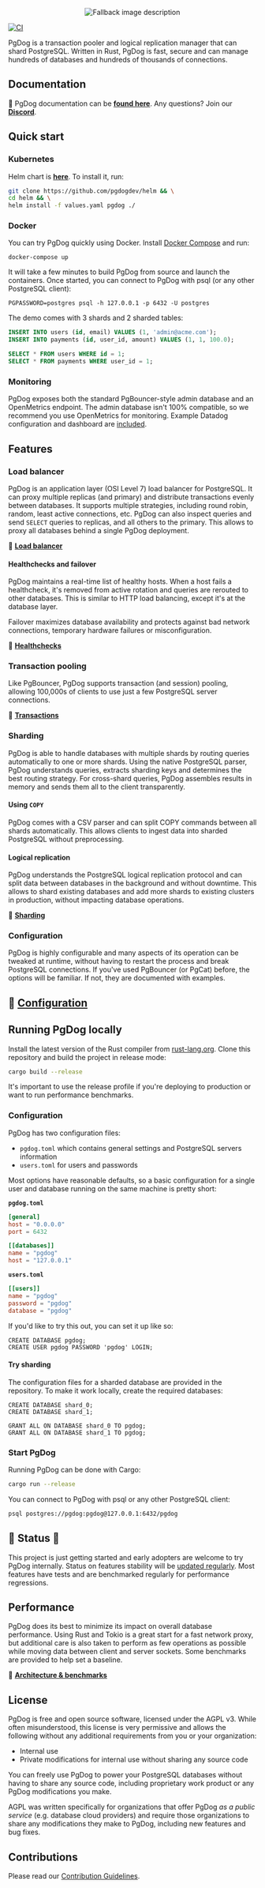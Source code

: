 <p align="center">
    <picture>
      <source media="(prefers-color-scheme: dark)" srcset="/.github/logo2-white.png">
      <source media="(prefers-color-scheme: light)" srcset="/.github/logo2_wide.png">
      <img alt="Fallback image description" src="/.github/logo2-white.png">
    </picture>
</p>

[![CI](https://github.com/levkk/pgdog/actions/workflows/ci.yml/badge.svg)](https://github.com/levkk/pgdog/actions/workflows/ci.yml)

PgDog is a transaction pooler and logical replication manager that can shard PostgreSQL. Written in Rust, PgDog is fast, secure and can manage hundreds of databases and hundreds of thousands of connections.

## Documentation

&#128216; PgDog documentation can be **[found here](https://docs.pgdog.dev/)**. Any questions? Join our **[Discord](https://discord.com/invite/CcBZkjSJdd)**.

## Quick start

### Kubernetes

Helm chart is **[here](https://github.com/pgdogdev/helm)**. To install it, run:

```bash
git clone https://github.com/pgdogdev/helm && \
cd helm && \
helm install -f values.yaml pgdog ./
```

### Docker

You can try PgDog quickly using Docker. Install [Docker Compose](https://docs.docker.com/compose/) and run:

```
docker-compose up
```

It will take a few minutes to build PgDog from source and launch the containers. Once started, you can connect to PgDog with psql (or any other PostgreSQL client):

```
PGPASSWORD=postgres psql -h 127.0.0.1 -p 6432 -U postgres
```

The demo comes with 3 shards and 2 sharded tables:

```sql
INSERT INTO users (id, email) VALUES (1, 'admin@acme.com');
INSERT INTO payments (id, user_id, amount) VALUES (1, 1, 100.0);

SELECT * FROM users WHERE id = 1;
SELECT * FROM payments WHERE user_id = 1;
```

### Monitoring

PgDog exposes both the standard PgBouncer-style admin database and an OpenMetrics endpoint. The admin database isn't 100% compatible,
so we recommend you use OpenMetrics for monitoring. Example Datadog configuration and dashboard are [included](examples/datadog).

## Features


### Load balancer

PgDog is an application layer (OSI Level 7) load balancer for PostgreSQL. It can proxy multiple replicas (and primary) and distribute transactions evenly between databases. It supports multiple strategies, including round robin, random, least active connections, etc. PgDog can also inspect queries and send `SELECT` queries to replicas, and all others to the primary. This allows to proxy all databases behind a single PgDog deployment.

&#128216; **[Load balancer](https://docs.pgdog.dev/features/load-balancer)**

#### Healthchecks and failover

PgDog maintains a real-time list of healthy hosts. When a host fails a healthcheck, it's removed from active rotation and queries are rerouted to other databases. This is similar to HTTP load balancing, except it's at the database layer.

Failover maximizes database availability and protects against bad network connections, temporary hardware failures or misconfiguration.

&#128216; **[Healthchecks](https://docs.pgdog.dev/features/healthchecks)**

### Transaction pooling

Like PgBouncer, PgDog supports transaction (and session) pooling, allowing
100,000s of clients to use just a few PostgreSQL server connections.

&#128216; **[Transactions](https://docs.pgdog.dev/features/transaction-mode)**

### Sharding

PgDog is able to handle databases with multiple shards by routing queries automatically to one or more shards. Using the native PostgreSQL parser, PgDog understands queries, extracts sharding keys and determines the best routing strategy. For cross-shard queries, PgDog assembles results in memory and sends them all to the client transparently.

#### Using `COPY`

PgDog comes with a CSV parser and can split COPY commands between all shards automatically. This allows clients to ingest data into sharded PostgreSQL without preprocessing.

#### Logical replication

PgDog understands the PostgreSQL logical replication protocol and can split data between databases in the background and without downtime. This allows to shard existing databases and add more shards to existing clusters in production, without impacting database operations.

&#128216; **[Sharding](https://docs.pgdog.dev/features/sharding/)**

### Configuration

PgDog is highly configurable and many aspects of its operation can be tweaked at runtime, without having
to restart the process and break PostgreSQL connections. If you've used PgBouncer (or PgCat) before, the options
will be familiar. If not, they are documented with examples.

&#128216; **[Configuration](https://docs.pgdog.dev/configuration/)**
-
## Running PgDog locally

Install the latest version of the Rust compiler from [rust-lang.org](https://rust-lang.org).
Clone this repository and build the project in release mode:

```bash
cargo build --release
```

It's important to use the release profile if you're deploying to production or want to run
performance benchmarks.

### Configuration

PgDog has two configuration files:

* `pgdog.toml` which contains general settings and PostgreSQL servers information
* `users.toml` for users and passwords

Most options have reasonable defaults, so a basic configuration for a single user
and database running on the same machine is pretty short:

**`pgdog.toml`**

```toml
[general]
host = "0.0.0.0"
port = 6432

[[databases]]
name = "pgdog"
host = "127.0.0.1"
```

**`users.toml`**

```toml
[[users]]
name = "pgdog"
password = "pgdog"
database = "pgdog"
```

If you'd like to try this out, you can set it up like so:

```postgresql
CREATE DATABASE pgdog;
CREATE USER pgdog PASSWORD 'pgdog' LOGIN;
```

#### Try sharding

The configuration files for a sharded database are provided in the repository. To make it work locally, create the required databases:

```postgresql
CREATE DATABASE shard_0;
CREATE DATABASE shard_1;

GRANT ALL ON DATABASE shard_0 TO pgdog;
GRANT ALL ON DATABASE shard_1 TO pgdog;
```

### Start PgDog

Running PgDog can be done with Cargo:

```bash
cargo run --release
```

You can connect to PgDog with psql or any other PostgreSQL client:

```bash
psql postgres://pgdog:pgdog@127.0.0.1:6432/pgdog
```

## &#128678; Status &#128678;

This project is just getting started and early adopters are welcome to try PgDog internally. Status on features stability will be [updated regularly](https://docs.pgdog.dev/features/). Most features have tests and are benchmarked regularly for performance regressions.

## Performance

PgDog does its best to minimize its impact on overall database performance. Using Rust and Tokio is a great start for a fast network proxy, but additional care is also taken to perform as few operations as possible while moving data between client and server sockets. Some benchmarks are provided to help set a baseline.

&#128216; **[Architecture & benchmarks](https://docs.pgdog.dev/architecture/)**

## License

PgDog is free and open source software, licensed under the AGPL v3. While often misunderstood, this license is very permissive
and allows the following without any additional requirements from you or your organization:

* Internal use
* Private modifications for internal use without sharing any source code

You can freely use PgDog to power your PostgreSQL databases without having to
share any source code, including proprietary work product or any PgDog modifications you make.

AGPL was written specifically for organizations that offer PgDog _as a public service_ (e.g. database cloud providers) and require
those organizations to share any modifications they make to PgDog, including new features and bug fixes.

## Contributions

Please read our [Contribution Guidelines](CONTRIBUTING.md).
